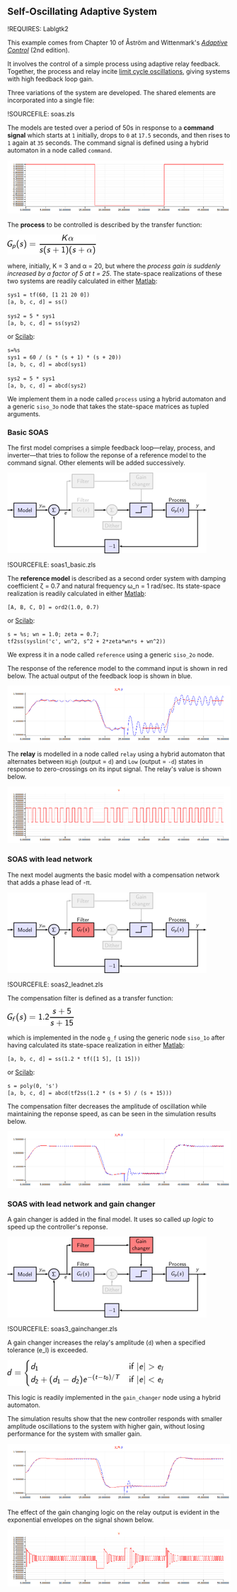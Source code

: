 ## Self-Oscillating Adaptive System ##

!REQUIRES: Lablgtk2

This example comes from Chapter 10 of Åström and Wittenmark's
[_Adaptive Control_](http://store.doverpublications.com/0486462781.html)
(2nd edition).

It involves the control of a simple process using adaptive relay feedback.
Together, the process and relay incite [limit cycle
oscillations](http://ocw.mit.edu/courses/mathematics/18-03-differential-equations-spring-2010/video-lectures/lecture-32-limit-cycles/),
giving systems with high feedback loop gain.

Three variations of the system are developed.
The shared elements are incorporated into a single file:

!SOURCEFILE: soas.zls

The models are tested over a period of 50s in response to a **command
signal** which starts at `1` initially, drops to `0` at `17.5` seconds, and
then rises to `1` again at `35` seconds.
The command signal is defined using a hybrid automaton in a node called
`command`.

![Command input](img/soas-command.png "Command input")

The **process** to be controlled is described by the transfer function:

![Process transfer function](img/soas-process.png "Process transfer function")

where, initially, K = 3 and α = 20, but where the _process gain is suddenly
increased by a factor of 5 at t = 25_.
The state-space realizations of these two systems are readily calculated in
either [Matlab](http://www.mathworks.com/products/matlab/):

<pre><code>sys1 = tf(60, [1 21 20 0])
[a, b, c, d] = ss()

sys2 = 5 * sys1
[a, b, c, d] = ss(sys2)
</code></pre>

or [Scilab](https://www.scilab.org/):

<pre><code>s=%s
sys1 = 60 / (s * (s + 1) * (s + 20))
[a, b, c, d] = abcd(sys1)

sys2 = 5 * sys1
[a, b, c, d] = abcd(sys2)
</code></pre>

We implement them in a node called `process` using a hybrid automaton and a
generic `siso_3o` node that takes the state-space matrices as tupled
arguments.

### Basic SOAS ###

The first model comprises a simple feedback loop—relay, process, and
inverter—that tries to follow the reponse of a reference model to the
command signal.
Other elements will be added successively.

![Basic SOAS: model](img/soas-model1.png "Basic SOAS: model")

!SOURCEFILE: soas1_basic.zls

The **reference model** is described as a second order system with damping
coefficient ζ = 0.7 and natural frequency ω_n = 1 rad/sec.
Its state-space realization is readily calculated in either
[Matlab](http://www.mathworks.com/products/matlab/):

<pre><code>[A, B, C, D] = ord2(1.0, 0.7)</code></pre>

or [Scilab](https://www.scilab.org/):

<pre><code>s = %s; wn = 1.0; zeta = 0.7;
tf2ss(syslin('c', wn^2, s^2 + 2*zeta*wn*s + wn^2))</code></pre>

We express it in a node called `reference` using a generic `siso_2o` node.

The response of the reference model to the command input is shown in red
below.
The actual output of the feedback loop is shown in blue.

![Basic SOAS: output](img/soas-output1.png "Basic SOAS: output")

The **relay** is modelled in a node called `relay` using a hybrid
automaton that alternates between `High` (output = `d`) and `Low` (output =
`-d`) states in response to zero-crossings on its input signal.
The relay's value is shown below.

![Basic SOAS: relay](img/soas-relay1.png "Basic SOAS: relay")

### SOAS with lead network ###

The next model augments the basic model with a compensation network that
adds a phase lead of -π.

![SOAS with lead network](img/soas-model2.png "SOAS with lead network")

!SOURCEFILE: soas2_leadnet.zls

The compensation filter is defined as a transfer function:

![G_f(s) = 1.2(s + 5)/(s + 15)](img/soas-filter.png "Filter")

which is implemented in the node `g_f` using the generic node `siso_1o`
after having calculated its state-space realization in either
[Matlab](http://www.mathworks.com/products/matlab/):

<pre><code>[a, b, c, d] = ss(1.2 * tf([1 5], [1 15]))</code></pre>

or [Scilab](https://www.scilab.org/):

<pre><code>s = poly(0, 's')
[a, b, c, d] = abcd(tf2ss(1.2 * (s + 5) / (s + 15)))</code></pre>

The compensation filter decreases the amplitude of oscillation while
maintaining the reponse speed, as can be seen in the simulation results
below.

![SOAS with lead network: output](img/soas-output2.png "SOAS with lead network: output")

### SOAS with lead network and gain changer ###

A gain changer is added in the final model.
It uses so called _up logic_ to speed up the controller's reponse.

![SOAS with lead network and gain changer: model](img/soas-model3.png "SOAS with lead network and gain changer: model")

!SOURCEFILE: soas3_gainchanger.zls

A gain changer increases the relay's amplitude (`d`) when a specified
tolerance (e_l) is exceeded.

![d = if |e| > e_l then d_1 else d_2 + (d_1 - d_2)e^(-(t - t_0)/T)](img/soas-gainchanger.png "Gain changer")

This logic is readily implemented in the `gain_changer` node using a hybrid
automaton.

The simulation results show that the new controller responds with smaller
amplitude oscillations to the system with higher gain, without losing
performance for the system with smaller gain.

![SOAS with lead network and gain changer: output](img/soas-output3.png "SOAS with lead network and gain changer: output")

The effect of the gain changing logic on the relay output is evident in the
exponential envelopes on the signal shown below.

![SOAS with lead network and gain changer: relay](img/soas-relay3.png "SOAS with lead network and gain changer: relay")

